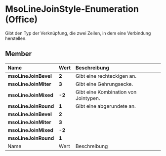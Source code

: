 
# MsoLineJoinStyle-Enumeration (Office)

Gibt den Typ der Verknüpfung, die zwei Zeilen, in dem eine Verbindung herstellen.


## Member



|**Name**|**Wert**|**Beschreibung**|
|:-----|:-----|:-----|
|**msoLineJoinBevel**|**2**|Gibt eine rechteckigen an.|
|**msoLineJoinMiter**|**3**|Gibt eine Gehrungsecke.|
|**msoLineJoinMixed**|**-2**|Gibt eine Kombination von Jointypen.|
|**msoLineJoinRound**|**1**|Gibt eine abgerundete an.|
|**msoLineJoinBevel**|**2**||
|**msoLineJoinMiter**|**3**||
|**msoLineJoinMixed**|**-2**||
|**msoLineJoinRound**|**1**||
|Name|Wert|Beschreibung|
